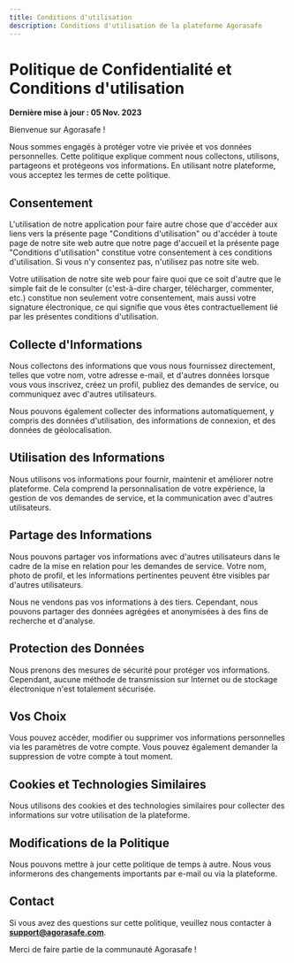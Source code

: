 ```yaml
---
title: Conditions d'utilisation
description: Conditions d'utilisation de la plateforme Agorasafe
---
```


# Politique de Confidentialité et Conditions d'utilisation

**Dernière mise à jour : 05 Nov. 2023**

Bienvenue sur Agorasafe !

Nous sommes engagés à protéger votre vie privée et vos données personnelles. Cette politique explique comment nous collectons, utilisons, partageons et protégeons vos informations. En utilisant notre plateforme, vous acceptez les termes de cette politique.

## Consentement

L'utilisation de notre application pour faire autre chose que d'accéder aux liens vers la présente page "Conditions d'utilisation" ou d'accéder à toute page de notre site web autre que notre page d'accueil et la présente page "Conditions d'utilisation" constitue votre consentement à ces conditions d'utilisation. Si vous n'y consentez pas, n'utilisez pas notre site web.

Votre utilisation de notre site web pour faire quoi que ce soit d'autre que le simple fait de le consulter (c'est-à-dire charger, télécharger, commenter, etc.) constitue non seulement votre consentement, mais aussi votre signature électronique, ce qui signifie que vous êtes contractuellement lié par les présentes conditions d'utilisation.

## Collecte d'Informations

Nous collectons des informations que vous nous fournissez directement, telles que votre nom, votre adresse e-mail, et d'autres données lorsque vous vous inscrivez, créez un profil, publiez des demandes de service, ou communiquez avec d'autres utilisateurs.

Nous pouvons également collecter des informations automatiquement, y compris des données d'utilisation, des informations de connexion, et des données de géolocalisation.

## Utilisation des Informations

Nous utilisons vos informations pour fournir, maintenir et améliorer notre plateforme. Cela comprend la personnalisation de votre expérience, la gestion de vos demandes de service, et la communication avec d'autres utilisateurs.

## Partage des Informations

Nous pouvons partager vos informations avec d'autres utilisateurs dans le cadre de la mise en relation pour les demandes de service. Votre nom, photo de profil, et les informations pertinentes peuvent être visibles par d'autres utilisateurs.

Nous ne vendons pas vos informations à des tiers. Cependant, nous pouvons partager des données agrégées et anonymisées à des fins de recherche et d'analyse.

## Protection des Données

Nous prenons des mesures de sécurité pour protéger vos informations. Cependant, aucune méthode de transmission sur Internet ou de stockage électronique n'est totalement sécurisée.

## Vos Choix

Vous pouvez accéder, modifier ou supprimer vos informations personnelles via les paramètres de votre compte. Vous pouvez également demander la suppression de votre compte à tout moment.

## Cookies et Technologies Similaires

Nous utilisons des cookies et des technologies similaires pour collecter des informations sur votre utilisation de la plateforme.

## Modifications de la Politique

Nous pouvons mettre à jour cette politique de temps à autre. Nous vous informerons des changements importants par e-mail ou via la plateforme.

## Contact

Si vous avez des questions sur cette politique, veuillez nous contacter à **support@agorasafe.com**.

Merci de faire partie de la communauté Agorasafe !